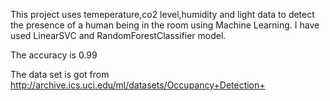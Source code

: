 This project uses temeperature,co2 level,humidity and light data to detect the presence of a human being in the room using Machine Learning. I have used LinearSVC and RandomForestClassifier model.




The accuracy is 0.99




The data set is got from http://archive.ics.uci.edu/ml/datasets/Occupancy+Detection+
